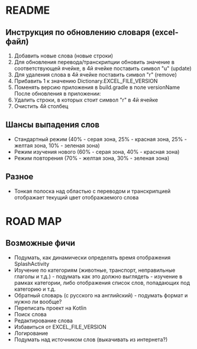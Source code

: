 # README

## Инструкция по обновлению словаря (excel-файл)
1) Добавить новые слова (новые строки)
2) Для обновления перевода/транскрипции обновить значение в соответствующей ячейке, в 4й ячейке поставить символ "u" (update)
3) Для удаления слова в 4й ячейке поставить символ "r" (remove)
4) Прибавить 1 к значению Dictionary.EXCEL_FILE_VERSION
5) Поменять версию приложения в build.gradle в поле versionName
После обновления в приложении:
6) Удалить строки, в которых стоит символ "r" в 4й ячейке
7) Очистить 4й столбец

## Шансы выпадения слов
- Стандартный режим (40% - серая зона, 25% - красная зона, 25% - желтая зона, 10% - зеленая зона)
- Режим изучения нового (60% - серая зона, 40% - красная зона)
- Режим повторения (70% - желтая зона, 30% - зеленая зона)

## Разное
- Тонкая полоска над областью с переводом и транскрипцией отображает текущий цвет отображаемого слова

# ROAD MAP

## Возможные фичи
- Подумать, как динамически определять время отображения SplashActivity
- Изучение по категориям (животные, транспорт, неправильные глаголы и т.д.) - подумать как это должно выглядеть -
        изучение в рамках категории, либо отображения список слов, попадающих под категорию и т.д.
- Обратный словарь (с русского на английский) - подумать формат и нужно ли вообще?
- Переписать проект на Kotlin
- Поиск слова
- Редактирование слова
- Избавиться от EXCEL_FILE_VERSION
- Логирование
- Подумать над источником слов (выкачивать из интернета?)